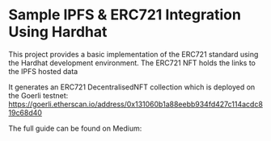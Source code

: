 # Sample IPFS & ERC721 Integration Using Hardhat

This project provides a basic implementation of the ERC721 standard using the Hardhat development environment. The ERC721 NFT holds the links to the IPFS hosted data

It generates an ERC721 DecentralisedNFT collection which is deployed on the Goerli testnet: https://goerli.etherscan.io/address/0x131060b1a88eebb934fd427c114acdc819c68d40

The full guide can be found on Medium: 